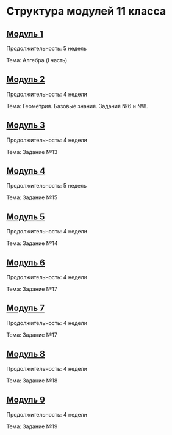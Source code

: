 # Структура модулей 11 класса

## [Модуль 1](./module-1/module-structure.md)

Продолжительность: 5 недель

Тема: Алгебра (I часть)  

## [Модуль 2](./module-2/module-structure.md)

Продолжительность: 4 недели

Тема: Геометрия. Базовые знания. Задания №6 и №8.

## [Модуль 3](./module-3/module-structure.md)

Продолжительность: 4 недели

Тема: Задание №13

## [Модуль 4](./module-4/module-structure.md)

Продолжительность: 5 недель

Тема: Задание №15

## [Модуль 5](./module-5/module-structure.md)

Продолжительность: 4 недели

Тема: Задание №14

## [Модуль 6](./module-6/module-structure.md)

Продолжительность: 4 недели

Тема: Задание №17

## [Модуль 7](./module-7/module-structure.md)

Продолжительность: 4 недели

Тема: Задание №17

## [Модуль 8](./module-8/module-structure.md)

Продолжительность: 4 недели

Тема: Задание №18

## [Модуль 9](./module-9/module-structure.md)

Продолжительность: 4 недели

Тема: Задание №19